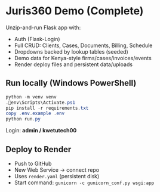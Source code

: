# Juris360 Demo (Complete)

Unzip-and-run Flask app with:
- Auth (Flask-Login)
- Full CRUD: Clients, Cases, Documents, Billing, Schedule
- Dropdowns backed by lookup tables (seeded)
- Demo data for Kenya-style firms/cases/invoices/events
- Render deploy files and persistent data/uploads

## Run locally (Windows PowerShell)
```powershell
python -m venv venv
.env\Scripts\Activate.ps1
pip install -r requirements.txt
copy .env.example .env
python run.py
```
Login: **admin / kwetutech00**

## Deploy to Render
- Push to GitHub
- New Web Service → connect repo
- Uses `render.yaml` (persistent disk)
- Start command: `gunicorn -c gunicorn_conf.py wsgi:app`
